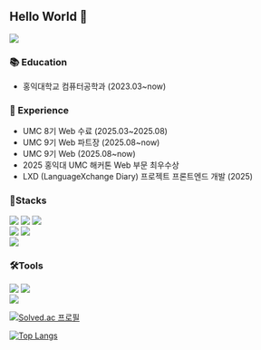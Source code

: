 ## Hello World 👋
<img src="https://capsule-render.vercel.app/api?type=blur&color=FFB6C1&fontColor=f1a9a9&height=200&section=header&text=cchaeyoon&fontSize=40&blur=true"/>

<div>
<h3>📚 Education</h3>

-  홍익대학교 컴퓨터공학과 (2023.03~now) 

<h3>💼 Experience</h3>

- UMC 8기 Web 수료 (2025.03~2025.08)
- UMC 9기 Web 파트장 (2025.08~now)
- UMC 9기 Web (2025.08~now)
- 2025 홍익대 UMC 해커톤 Web 부문 최우수상
- LXD (LanguageXchange Diary) 프로젝트 프론트엔드 개발 (2025)

</div>

<div>
<h3>💪Stacks</h3>
<img src="https://img.shields.io/badge/html5-%23E34F26.svg?&style=for-the-badge&logo=html5&logoColor=white" />
<img src="https://img.shields.io/badge/css-1572B6?style=for-the-badge&logo=css3&logoColor=white">
<img src="https://img.shields.io/badge/typescript-%233178C6.svg?&style=for-the-badge&logo=typescript&logoColor=white" /><br>
<img src="https://img.shields.io/badge/react-%2361DAFB.svg?&style=for-the-badge&logo=react&logoColor=black" />
<img src="https://img.shields.io/badge/tailwind%20css-%2338B2AC.svg?&style=for-the-badge&logo=tailwind%20css&logoColor=white" /><br>
<img src="https://img.shields.io/badge/c%2B%2B-%2300599C.svg?&style=for-the-badge&logo=c%2B%2B&logoColor=white" />  
</div>

<div>
<h3>🛠️Tools</h3>
<img src="https://img.shields.io/badge/github-181717?style=for-the-badge&logo=github&logoColor=white">
<img src="https://img.shields.io/badge/notion-000000?style=for-the-badge&logo=notion&logoColor=white"><br>
<img src="https://img.shields.io/badge/visual studio code-007ACC?style=for-the-badge&logo=visualstudiocode&logoColor=white">
</div>


[![Solved.ac 프로필](http://mazassumnida.wtf/api/mini/generate_badge?boj=ddanghooni7)](https://solved.ac/ddanghooni7)


 [![Top Langs](https://github-readme-stats.vercel.app/api/top-langs/?username=cchaeyoon&layout=compact)](https://github.com/anuraghazra/github-readme-stats)

